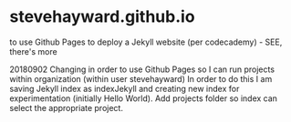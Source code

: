 # stevehayward.github.io
to use Github Pages to deploy a Jekyll website (per codecademy) - SEE, there's more

20180902 Changing in order to use Github Pages so I can run projects within organization (within user stevehayward)
In order to do this I am saving Jekyll index as indexJekyll and creating new index for experimentation (initially Hello World).
Add projects folder so index can select the appropriate project.
